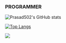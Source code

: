 ### PROGRAMMER

![Prasad502's GitHub stats](https://github-readme-stats.vercel.app/api?username=Prasad502&show_icons=true&theme=radical)

[![Top Langs](https://github-readme-stats.vercel.app/api/top-langs/?username=Prasad502&layout=compact&theme=radical)](https://github.com/Prasad502/github-readme-stats)

![](https://visitor-badge.laobi.icu/badge?page_id=Prasad502.Prasad502)


